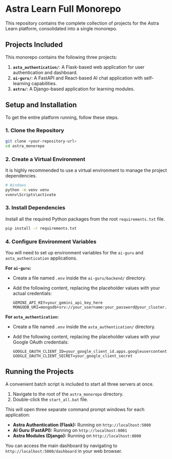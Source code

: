 # Astra Learn Full Monorepo

This repository contains the complete collection of projects for the Astra Learn platform, consolidated into a single monorepo.

## Projects Included

This monorepo contains the following three projects:

1.  **`asta_authentication/`**: A Flask-based web application for user authentication and dashboard.
2.  **`ai-guru/`**: A FastAPI and React-based AI chat application with self-learning capabilities.
3.  **`astra/`**: A Django-based application for learning modules.

## Setup and Installation

To get the entire platform running, follow these steps.

### 1. Clone the Repository

```bash
git clone <your-repository-url>
cd astra_monorepo
```

### 2. Create a Virtual Environment

It is highly recommended to use a virtual environment to manage the project dependencies.

```bash
# Windows
python -m venv venv
vvenv\Scripts\activate
```

### 3. Install Dependencies

Install all the required Python packages from the root `requirements.txt` file.

```bash
pip install -r requirements.txt
```

### 4. Configure Environment Variables

You will need to set up environment variables for the `ai-guru` and `asta_authentication` applications.

**For `ai-guru`:**

*   Create a file named `.env` inside the `ai-guru/backend/` directory.
*   Add the following content, replacing the placeholder values with your actual credentials:

    ```
    GEMINI_API_KEY=your_gemini_api_key_here
    MONGODB_URI=mongodb+srv://your_username:your_password@your_cluster.mongodb.net/ai_guru_db
    ```

**For `asta_authentication`:**

*   Create a file named `.env` inside the `asta_authentication/` directory.
*   Add the following content, replacing the placeholder values with your Google OAuth credentials:

    ```
    GOOGLE_OAUTH_CLIENT_ID=your_google_client_id.apps.googleusercontent.com
    GOOGLE_OAUTH_CLIENT_SECRET=your_google_client_secret
    ```

## Running the Projects

A convenient batch script is included to start all three servers at once.

1.  Navigate to the root of the `astra_monorepo` directory.
2.  Double-click the `start_all.bat` file.

This will open three separate command prompt windows for each application:

*   **Astra Authentication (Flask):** Running on `http://localhost:5000`
*   **AI Guru (FastAPI):** Running on `http://localhost:8001`
*   **Astra Modules (Django):** Running on `http://localhost:8000`

You can access the main dashboard by navigating to `http://localhost:5000/dashboard` in your web browser.
